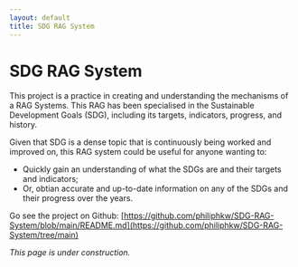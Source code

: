 ```yaml
---
layout: default
title: SDG RAG System
---
```


# SDG RAG System

This project is a practice in creating and understanding the mechanisms of a RAG Systems. This RAG has been specialised in the Sustainable Development Goals (SDG), including its targets, indicators, progress, and history. 

Given that SDG is a dense topic that is continuously being worked and improved on, this RAG system could be useful for anyone wanting to: 
- Quickly gain an understanding of what the SDGs are and their targets and indicators;
- Or, obtian accurate and up-to-date information on any of the SDGs and their progress over the years.

Go see the project on Github:
[https://github.com/philiphkw/SDG-RAG-System/blob/main/README.md](https://github.com/philiphkw/SDG-RAG-System/tree/main)

_This page is under construction._

